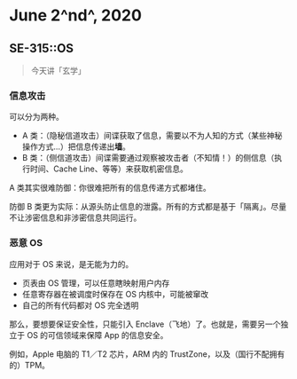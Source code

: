 # June 2^nd^, 2020

## SE-315::OS

> 今天讲「玄学」

### 信息攻击

可以分为两种。

* A 类：（隐秘信道攻击）间谍获取了信息，需要以不为人知的方式（某些神秘操作方式…）把信息传递出**墙**。
* B 类：（侧信道攻击）间谍需要通过观察被攻击者（不知情！）的侧信息（执行时间、Cache Line、等等）来获取机密信息。

A 类其实很难防御：你很难把所有的信息传递方式都堵住。

防御 B 类更为实际：从源头防止信息的泄露。所有的方式都是基于「隔离」。尽量不让涉密信息和非涉密信息共同运行。

### 恶意 OS

应用对于 OS 来说，是无能为力的。

* 页表由 OS 管理，可以任意瞎映射用户内存
* 任意寄存器在被调度时保存在 OS 内核中，可能被窜改
* 自己的所有代码都对 OS 完全透明

那么，要想要保证安全性，只能引入 Enclave（飞地）了。也就是，需要另一个独立于 OS 的可信领域来保障 App 的信息安全。

例如，Apple 电脑的 T1／T2 芯片，ARM 内的 TrustZone，以及（国行不配拥有的）TPM。

